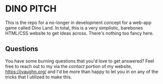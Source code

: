 # DINO PITCH
This is the repo for a no-longer in development concept for a web-app game called Dino Land. In total, this is a very simplistic, barebones HTML/CSS website to get ideas across. There's nothing too fancy here.

## Questions
You have some burning questions that you'd love to get answered? Feel free to reach out to my via the _contact_ portion of my website, https://jvaughn.org/ and I'd be more than happy to let you in on any of the tricks that I utilized to make this.
